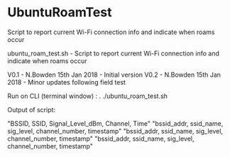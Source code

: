# UbuntuRoamTest
Script to report current Wi-Fi connection info and indicate when roams occur

ubuntu_roam_test.sh - Script to report current Wi-Fi connection info and indicate when roams occur

 V0.1 - N.Bowden 15th Jan 2018 - Initial version
 V0.2 - N.Bowden 15th Jan 2018 - Minor updates following field test

 Run on CLI (terminal window) : . ./ubuntu_roam_test.sh

 Output of script:

"BSSID, SSID, Signal_Level_dBm, Channel, Time"
"bssid_addr, ssid_name, sig_level, channel_number, timestamp"
"bssid_addr, ssid_name, sig_level, channel_number, timestamp"
"bssid_addr, ssid_name, sig_level, channel_number, timestamp"
